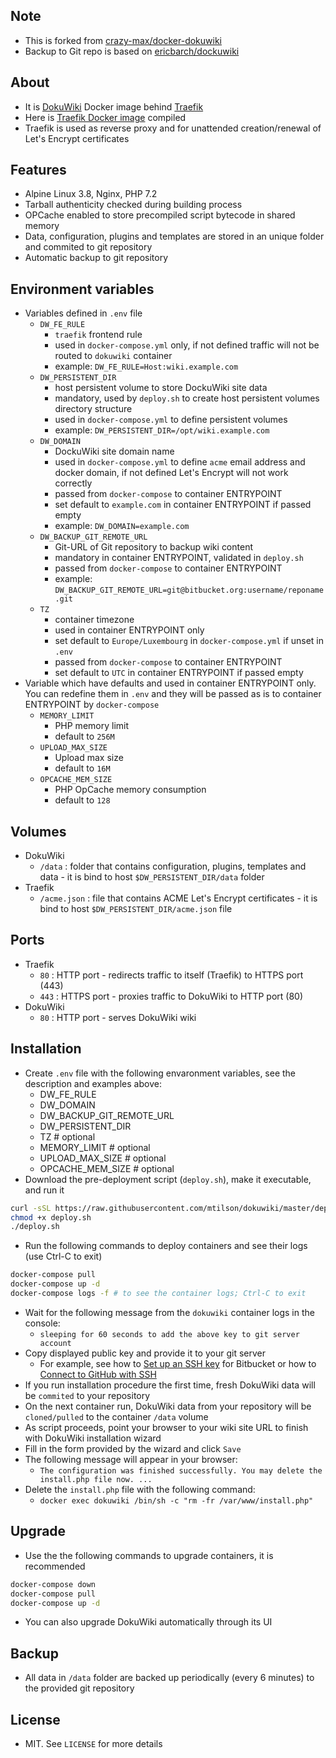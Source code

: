 ## Note

* This is forked from [crazy-max/docker-dokuwiki](https://github.com/crazy-max/docker-dokuwiki)
* Backup to Git repo is based on [ericbarch/dockuwiki](https://github.com/ericbarch/dockuwiki)

## About

* It is [DokuWiki](https://www.dokuwiki.org/dokuwiki) Docker image behind [Traefik](https://github.com/containous/traefik)
* Here is [Traefik Docker image](https://github.com/containous/traefik-library-image) compiled
* Traefik is used as reverse proxy and for unattended creation/renewal of Let's Encrypt certificates

## Features

* Alpine Linux 3.8, Nginx, PHP 7.2
* Tarball authenticity checked during building process
* OPCache enabled to store precompiled script bytecode in shared memory
* Data, configuration, plugins and templates are stored in an unique folder and commited to git repository
* Automatic backup to git repository

## Environment variables

* Variables defined in `.env` file
    * `DW_FE_RULE`
        * `traefik` frontend rule
        * used in `docker-compose.yml` only, if not defined traffic will not be routed to `dokuwiki` container
        * example: `DW_FE_RULE=Host:wiki.example.com`
    * `DW_PERSISTENT_DIR`
        * host persistent volume to store DockuWiki site data
        * mandatory, used by `deploy.sh` to create host persistent volumes directory structure
        * used in `docker-compose.yml` to define persistent volumes
        * example: `DW_PERSISTENT_DIR=/opt/wiki.example.com`
    * `DW_DOMAIN`
        * DockuWiki site domain name
        * used in `docker-compose.yml` to define `acme` email address and docker domain, if not defined Let's Encrypt will not work correctly
        * passed from `docker-compose` to container ENTRYPOINT
        * set default to `example.com` in container ENTRYPOINT if passed empty
        * example: `DW_DOMAIN=example.com`
    * `DW_BACKUP_GIT_REMOTE_URL`
        * Git-URL of Git repository to backup wiki content
        * mandatory in container ENTRYPOINT, validated in `deploy.sh`
        * passed from `docker-compose` to container ENTRYPOINT
        * example: `DW_BACKUP_GIT_REMOTE_URL=git@bitbucket.org:username/reponame.git`
    * `TZ`
        * container timezone
        * used in container ENTRYPOINT only
        * set default to `Europe/Luxembourg` in `docker-compose.yml` if unset in `.env`
        * passed from `docker-compose` to container ENTRYPOINT
        * set default to `UTC` in container ENTRYPOINT if passed empty
* Variable which have defaults and used in container ENTRYPOINT only. You can redefine them in `.env` and they will be passed as is to container ENTRYPOINT by `docker-compose`
    * `MEMORY_LIMIT`
        * PHP memory limit
        * default to `256M`
    * `UPLOAD_MAX_SIZE`
        * Upload max size
        * default to `16M`
    * `OPCACHE_MEM_SIZE`
        * PHP OpCache memory consumption
        * default to `128`

## Volumes

* DokuWiki
    * `/data` : folder that contains configuration, plugins, templates and data - it is bind to host `$DW_PERSISTENT_DIR/data` folder
* Traefik
    * `/acme.json` : file that contains ACME Let's Encrypt certificates - it is bind to host `$DW_PERSISTENT_DIR/acme.json` file

## Ports

* Traefik
    * `80` : HTTP port - redirects traffic to itself (Traefik) to HTTPS port (443)
    * `443` : HTTPS port - proxies traffic to DokuWiki to HTTP port (80)
* DokuWiki
    * `80` : HTTP port - serves DokuWiki wiki

## Installation

* Create `.env` file with the following envaronment variables, see the description and examples above:
    * DW_FE_RULE
    * DW_DOMAIN
    * DW_BACKUP_GIT_REMOTE_URL
    * DW_PERSISTENT_DIR
    * TZ # optional
    * MEMORY_LIMIT # optional
    * UPLOAD_MAX_SIZE # optional
    * OPCACHE_MEM_SIZE # optional
* Download the pre-deployment script (`deploy.sh`), make it executable, and run it
```bash
curl -sSL https://raw.githubusercontent.com/mtilson/dokuwiki/master/deploy.sh > deploy.sh
chmod +x deploy.sh
./deploy.sh
```
* Run the following commands to deploy containers and see their logs (use Ctrl-C to exit)
```bash
docker-compose pull
docker-compose up -d
docker-compose logs -f # to see the container logs; Ctrl-C to exit
```
* Wait for the following message from the `dokuwiki` container logs in the console:
    * `sleeping for 60 seconds to add the above key to git server account`
* Copy displayed public key and provide it to your git server
    * For example, see how to [Set up an SSH key](https://confluence.atlassian.com/bitbucket/set-up-an-ssh-key-728138079.html) for Bitbucket or how to [Connect to GitHub with SSH](https://help.github.com/articles/connecting-to-github-with-ssh/)
* If you run installation procedure the first time, fresh DokuWiki data will be `commited` to your repository
* On the next container run, DokuWiki data from your repository will be `cloned/pulled` to the container `/data` volume
* As script proceeds, point your browser to your wiki site URL to finish with DokuWiki installation wizard
* Fill in the form provided by the wizard and click `Save`
* The following message will appear in your browser:
    * `The configuration was finished successfully. You may delete the install.php file now. ... `
* Delete the `install.php` file with the following command:
    * `docker exec dokuwiki /bin/sh -c "rm -fr /var/www/install.php"`

## Upgrade

* Use the the following commands to upgrade containers, it is recommended
```bash
docker-compose down
docker-compose pull
docker-compose up -d
```
* You can also upgrade DokuWiki automatically through its UI

## Backup

* All data in `/data` folder are backed up periodically (every 6 minutes) to the provided git repository

## License

* MIT. See `LICENSE` for more details
